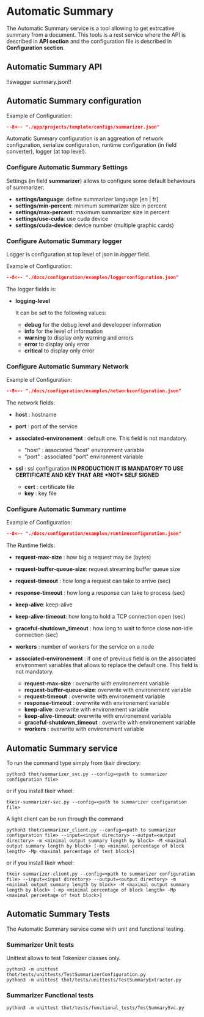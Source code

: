 # Automatic Summary

The Automatic Summary service is a tool allowing to get extrcative summary from a document.
This tools is a rest service where the API is described in **API section** and the configuration file is described in **Configuration section**.

## Automatic Summary API

!!swagger summary.json!!

## Automatic Summary configuration

Example of Configuration:

```json title="summarizer.json"
--8<-- "./app/projects/template/configs/summarizer.json"
```

Automatic Summary configuration is an aggreation of network configuration, serialize configuration, runtime configuration (in field converter), logger (at top level).

### Configure Automatic Summary Settings

Settings (in field **summarizer**) allows to configure some default behaviours of summarizer:

- **settings/language**: define summarizer language \[en | fr\]
- **settings/min-percent**: minimum summarizer size in percent
- **settings/max-percent**: maximum summarizer size in percent
- **settings/use-cuda**: use cuda device
- **settings/cuda-device**: device number (multiple graphic cards)

### Configure Automatic Summary logger

Logger is configuration at top level of json in *logger* field.

Example of Configuration:

```json title="logger configuration"
--8<-- "./docs/configuration/examples/loggerconfiguration.json"
```

The logger fields is:

- **logging-level**

  It can be set to the following values:

  - **debug** for the debug level and developper information
  - **info** for the level of information
  - **warning** to display only warning and errors
  - **error** to display only error
  - **critical** to display only error

### Configure Automatic Summary Network

Example of Configuration:

```json title="network configuration"
--8<-- "./docs/configuration/examples/networkconfiguration.json"
```

The network fields:

- **host** : hostname

- **port** : port of the service

- **associated-environement**
  : default one. This field is not mandatory.

    - "host" : associated "host" environment variable
    - "port" : associated "port" environment variable

- **ssl** : ssl configuration **IN PRODUCTION IT IS MANDATORY TO USE CERTIFICATE AND KEY THAT ARE \*NOT\* SELF SIGNED**

  - **cert** : certificate file
  - **key** : key file


### Configure Automatic Summary runtime

Example of Configuration:

```json title="network configuration"
--8<-- "./docs/configuration/examples/runtimeconfiguration.json"
```

The Runtime fields:

- **request-max-size** : how big a request may be (bytes)

- **request-buffer-queue-size**: request streaming buffer queue size

- **request-timeout** : how long a request can take to arrive (sec)

- **response-timeout** : how long a response can take to process (sec)

- **keep-alive**: keep-alive

- **keep-alive-timeout**: how long to hold a TCP connection open (sec)

- **graceful-shutdown_timeout** : how long to wait to force close non-idle connection (sec)

- **workers** : number of workers for the service on a node

- **associated-environement** : if one of previous field is on the associated environment variables that allows to replace the  default one. This field is not mandatory.

  - **request-max-size** : overwrite with environement variable
  - **request-buffer-queue-size**: overwrite with environement variable
  - **request-timeout** : overwrite with environement variable
  - **response-timeout** : overwrite with environement variable
  - **keep-alive**: overwrite with environement variable
  - **keep-alive-timeout**: overwrite with environement variable
  - **graceful-shutdown_timeout** : overwrite with environement variable
  - **workers** : overwrite with environement variable

## Automatic Summary service

To run the command type simply from tkeir directory:

```shell
python3 thot/summarizer_svc.py --config=<path to summarizer configuration file>
```

or if you install tkeir wheel:

```shell
tkeir-summarizer-svc.py --config=<path to summarizer configuration file>
```


A light client can be run through the command

```shell
python3 thot/summarizer_client.py --config=<path to summarizer configuration file> --input=<input directory> --output=<output directory> -m <minimal output summary length by block> -M <maximal output summary length by block> [-mp <minimal percentage of block length> -Mp <maximal percentage of text block>]
```

or if you install tkeir wheel:

```shell
tkeir-summarizer-client.py --config=<path to summarizer configuration file> --input=<input directory> --output=<output directory> -m <minimal output summary length by block> -M <maximal output summary length by block> [-mp <minimal percentage of block length> -Mp <maximal percentage of text block>]
```

## Automatic Summary Tests

The Automatic Summary service come with unit and functional testing.

### Summarizer Unit tests

Unittest allows to test Tokenizer classes only.

```shell
python3 -m unittest thot/tests/unittests/TestSummarizerConfiguration.py
python3 -m unittest thot/tests/unittests/TestSummaryExtractor.py
```

### Summarizer Functional tests

```shell
python3 -m unittest thot/tests/functional_tests/TestSummarySvc.py
```
